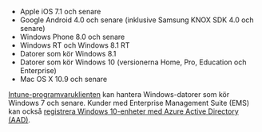 
  - Apple iOS 7.1 och senare
  - Google Android 4.0 och senare (inklusive Samsung KNOX SDK 4.0 och senare)
  - Windows Phone 8.0 och senare
  - Windows RT och Windows 8.1 RT
  - Datorer som kör Windows 8.1
  - Datorer som kör Windows 10 (versionerna Home, Pro, Education och Enterprise)
  - Mac OS X 10.9 och senare

[Intune-programvaruklienten](/intune/deploy-use/manage-windows-pcs-with-microsoft-intune) kan hantera Windows-datorer som kör Windows 7 och senare. Kunder med Enterprise Management Suite (EMS) kan också [registrera Windows 10-enheter med Azure Active Directory (AAD)](https://docs.microsoft.com/active-directory/active-directory-azureadjoin-windows10-devices-overview).


<!--HONumber=Sep16_HO1-->


